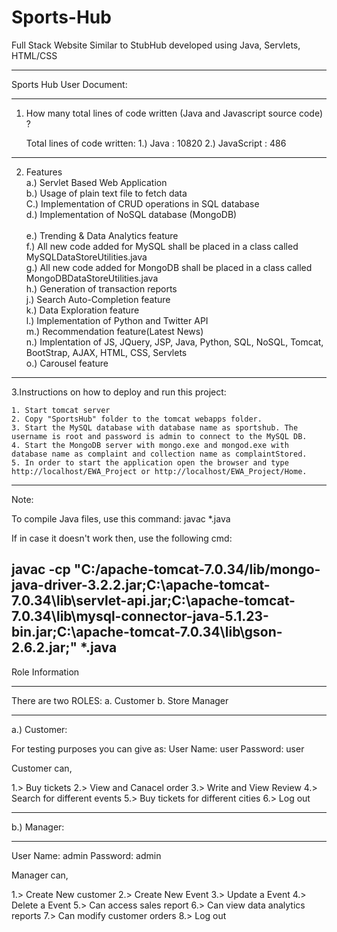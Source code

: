 # Sports-Hub
Full Stack Website Similar to StubHub developed using Java, Servlets, HTML/CSS

______________________________________________________________________________

Sports Hub User Document:
______________________________________________________________________________

1.	How many total lines of code written (Java and Javascript source code) ?
	
	Total lines of code written:
		1.) Java       : 10820
		2.) JavaScript : 486

----------------------------------------------------------------------------------------------------------------------------------------

2. Features <br/>
	a.) Servlet Based Web Application<br/>
	b.) Usage of plain text file to fetch data<br/>
	C.) Implementation of CRUD operations in SQL database<br/>
	d.) Implementation of NoSQL database (MongoDB)    <br/>  
	e.) Trending & Data Analytics feature<br/>
	f.) All new code added for MySQL shall be placed in a class called MySQLDataStoreUtilities.java<br/>
	g.) All new code added for MongoDB shall be placed in a class called MongoDBDataStoreUtilities.java<br/>
	h.) Generation of transaction reports<br/>
	j.) Search Auto-Completion feature<br/>
	k.) Data Exploration feature<br/>
	l.) Implementation of Python and Twitter API<br/>
	m.) Recommendation feature(Latest News)<br/>
	n.) Implentation of JS, JQuery, JSP, Java, Python, SQL, NoSQL, Tomcat, BootStrap, AJAX, HTML, CSS, Servlets<br/>
 	o.) Carousel feature<br/>

------------------------------------------------------------------------------------------------------------------------------------------------	

3.Instructions on how to deploy and run this project:<br/>

	1. Start tomcat server
	2. Copy "SportsHub" folder to the tomcat webapps folder.
	3. Start the MySQL database with database name as sportshub. The username is root and password is admin to connect to the MySQL DB.
	4. Start the MongoDB server with mongo.exe and mongod.exe with database name as complaint and collection name as complaintStored.
	5. In order to start the application open the browser and type http://localhost/EWA_Project or http://localhost/EWA_Project/Home.

----------------------------------------------------------------------------------------------------------------------------------------------------
Note:

To compile Java files, use this command:
javac *.java

If in case it doesn't work then, use the following cmd:

javac -cp "C:/apache-tomcat-7.0.34/lib/mongo-java-driver-3.2.2.jar;C:\apache-tomcat-7.0.34\lib\servlet-api.jar;C:\apache-tomcat-7.0.34\lib\mysql-connector-java-5.1.23-bin.jar;C:\apache-tomcat-7.0.34\lib\gson-2.6.2.jar;" *.java
------------------------------------------------------------------------------------------------------------------------------------------------------
Role Information
______________________________________________________________________________
There are two ROLES:
a. Customer
b. Store Manager
______________________________________________________________________________

a.) Customer:

For testing purposes you can give as:
User Name: user
Password:  user

Customer can,

1.> Buy tickets 
2.> View and Canacel order
3.> Write and View Review
4.> Search for different events 
5.> Buy tickets for different cities
6.> Log out 

_________________________________________________________________________________

b.) Manager:
__________________________________________________________________________________
User Name: admin
Password:  admin


Manager can,

1.> Create New customer 
2.> Create New Event
3.> Update a Event 
4.> Delete a Event 
5.> Can access sales report
6.> Can view data analytics reports
7.> Can modify customer orders
8.> Log out
